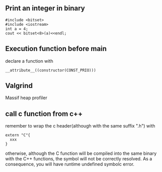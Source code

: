 ## Print an integer in binary
```
#include <bitset>
#include <iostream>
int a = 4;
cout << bitset<8>(a)<<endl;
```
## Execution function before main
declare a function with
```
__attribute__((constructor(CONST_PRIO)))
```
## Valgrind
Massif heap profiler
## call c function from c++
remember to wrap the c header(although with the same suffix ".h") with 
```
extern "C"{
  xxx
}
```
otherwise, although the C function will be compiled into the same binary with the C++ functions,
the symbol will not be correctly resolved. As a consequence, you will have runtime undefined symbolc error.
